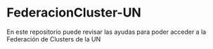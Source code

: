 # FederacionCluster-UN
En este repositorio puede revisar las ayudas para poder acceder a la Federación de Clusters de la UN
